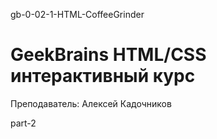 gb-0-02-1-HTML-CoffeeGrinder
# GeekBrains HTML/CSS интерактивный курс
Преподаватель: Алексей Кадочников 

part-2

